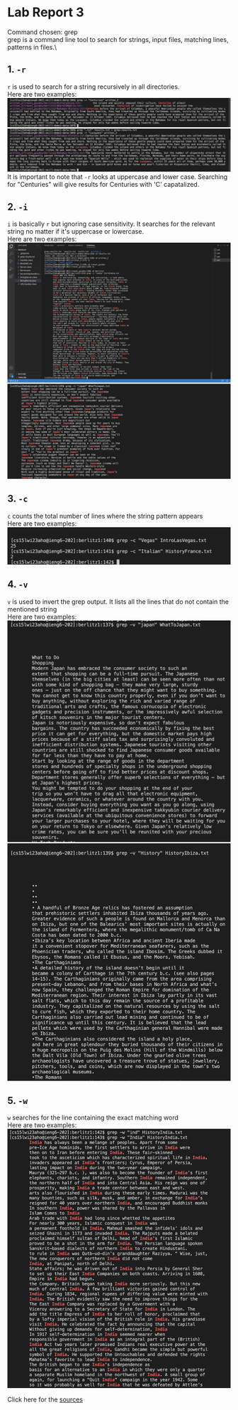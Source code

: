# Lab Report 3
Command chosen: grep\
grep is a command line tool to search for strings, input files, matching lines, patterns in files.\

## 1. `-r`
`r` is used to search for a string recursively in all directories.\
Here are two examples:
![Image](r1.png)
![Image](r2.png)
It is important to note that `-r` looks at uppercase and lower case. Searching for "Centuries" will give results for Centuries with 'C' capatalized. 

## 2. `-i`
`i` is basically `r` but ignoring case sensitivity. It searches for the relevant string no matter if it's uppercase or lowercase.\
Here are two examples:
![Image](i1.png)
![Image](i2.png)

## 3. `-c`
`c` counts the total number of lines where the string pattern appears\
Here are two examples:
![Image](c.png)

## 4. `-v`
`v` is used to invert the grep output. It lists all the lines that do not contain the mentioned string\
Here are two examples:
![Image](v1.png)
![Image](v2.png)

## 5. `-w`
`w` searches for the line containing the exact matching word\
Here are two examples:
![Image](w.png)

Click here for the [sources](https://www.digitalocean.com/community/tutorials/grep-command-in-linux-unix)
